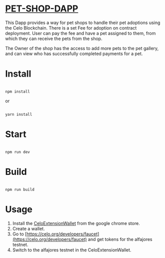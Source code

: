 # [PET-SHOP-DAPP](https://osas2211.github.io/Pet-Shop/)

This Dapp provides a way for pet shops to handle their pet adoptions using the Celo Blockchain.
There is a set Fee for adoption on contract deployment. 
User can pay the fee and have a pet assigned to them, from which they can receive the pets from the shop.

The Owner of the shop has the access to add more pets to the pet gallery, and can view who has successfully completed payments for a pet.


# Install

```

npm install

```

or 

```

yarn install

```

# Start

```

npm run dev

```

# Build

```

npm run build

```
# Usage
1. Install the [CeloExtensionWallet](https://chrome.google.com/webstore/detail/celoextensionwallet/kkilomkmpmkbdnfelcpgckmpcaemjcdh?hl=en) from the google chrome store.
2. Create a wallet.
3. Go to [https://celo.org/developers/faucet](https://celo.org/developers/faucet) and get tokens for the alfajores testnet.
4. Switch to the alfajores testnet in the CeloExtensionWallet.
